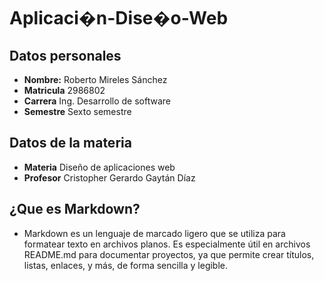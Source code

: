 # Aplicaci�n-Dise�o-Web 

## Datos personales
- **Nombre:** Roberto Mireles Sánchez
- **Matricula** 2986802
- **Carrera** Ing. Desarrollo de software
- **Semestre** Sexto semestre

## Datos de la materia      
- **Materia** Diseño de aplicaciones web
- **Profesor** Cristopher Gerardo Gaytán Díaz

## ¿Que es Markdown?
- Markdown es un lenguaje de marcado ligero que se utiliza para formatear texto en archivos planos. Es especialmente útil en archivos README.md para documentar proyectos, ya que permite crear títulos, listas, enlaces, y más, de forma sencilla y legible.